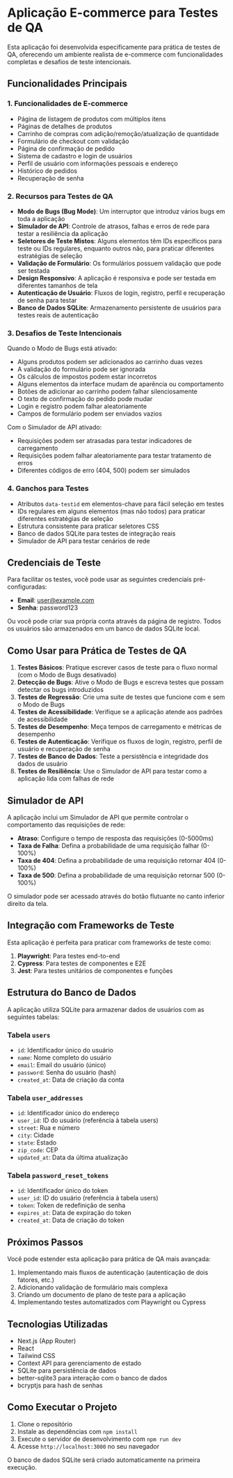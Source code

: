 # Aplicação E-commerce para Testes de QA

Esta aplicação foi desenvolvida especificamente para prática de testes de QA, oferecendo um ambiente realista de e-commerce com funcionalidades completas e desafios de teste intencionais.

## Funcionalidades Principais

### 1. Funcionalidades de E-commerce
- Página de listagem de produtos com múltiplos itens
- Páginas de detalhes de produtos
- Carrinho de compras com adição/remoção/atualização de quantidade
- Formulário de checkout com validação
- Página de confirmação de pedido
- Sistema de cadastro e login de usuários
- Perfil de usuário com informações pessoais e endereço
- Histórico de pedidos
- Recuperação de senha

### 2. Recursos para Testes de QA
- **Modo de Bugs (Bug Mode)**: Um interruptor que introduz vários bugs em toda a aplicação
- **Simulador de API**: Controle de atrasos, falhas e erros de rede para testar a resiliência da aplicação
- **Seletores de Teste Mistos**: Alguns elementos têm IDs específicos para teste ou IDs regulares, enquanto outros não, para praticar diferentes estratégias de seleção
- **Validação de Formulário**: Os formulários possuem validação que pode ser testada
- **Design Responsivo**: A aplicação é responsiva e pode ser testada em diferentes tamanhos de tela
- **Autenticação de Usuário**: Fluxos de login, registro, perfil e recuperação de senha para testar
- **Banco de Dados SQLite**: Armazenamento persistente de usuários para testes reais de autenticação

### 3. Desafios de Teste Intencionais
Quando o Modo de Bugs está ativado:
- Alguns produtos podem ser adicionados ao carrinho duas vezes
- A validação do formulário pode ser ignorada
- Os cálculos de impostos podem estar incorretos
- Alguns elementos da interface mudam de aparência ou comportamento
- Botões de adicionar ao carrinho podem falhar silenciosamente
- O texto de confirmação do pedido pode mudar
- Login e registro podem falhar aleatoriamente
- Campos de formulário podem ser enviados vazios

Com o Simulador de API ativado:
- Requisições podem ser atrasadas para testar indicadores de carregamento
- Requisições podem falhar aleatoriamente para testar tratamento de erros
- Diferentes códigos de erro (404, 500) podem ser simulados

### 4. Ganchos para Testes
- Atributos `data-testid` em elementos-chave para fácil seleção em testes
- IDs regulares em alguns elementos (mas não todos) para praticar diferentes estratégias de seleção
- Estrutura consistente para praticar seletores CSS
- Banco de dados SQLite para testes de integração reais
- Simulador de API para testar cenários de rede

## Credenciais de Teste

Para facilitar os testes, você pode usar as seguintes credenciais pré-configuradas:

- **Email**: user@example.com
- **Senha**: password123

Ou você pode criar sua própria conta através da página de registro. Todos os usuários são armazenados em um banco de dados SQLite local.

## Como Usar para Prática de Testes de QA

1. **Testes Básicos**: Pratique escrever casos de teste para o fluxo normal (com o Modo de Bugs desativado)
2. **Detecção de Bugs**: Ative o Modo de Bugs e escreva testes que possam detectar os bugs introduzidos
3. **Testes de Regressão**: Crie uma suíte de testes que funcione com e sem o Modo de Bugs
4. **Testes de Acessibilidade**: Verifique se a aplicação atende aos padrões de acessibilidade
5. **Testes de Desempenho**: Meça tempos de carregamento e métricas de desempenho
6. **Testes de Autenticação**: Verifique os fluxos de login, registro, perfil de usuário e recuperação de senha
7. **Testes de Banco de Dados**: Teste a persistência e integridade dos dados de usuário
8. **Testes de Resiliência**: Use o Simulador de API para testar como a aplicação lida com falhas de rede

## Simulador de API

A aplicação inclui um Simulador de API que permite controlar o comportamento das requisições de rede:

- **Atraso**: Configure o tempo de resposta das requisições (0-5000ms)
- **Taxa de Falha**: Defina a probabilidade de uma requisição falhar (0-100%)
- **Taxa de 404**: Defina a probabilidade de uma requisição retornar 404 (0-100%)
- **Taxa de 500**: Defina a probabilidade de uma requisição retornar 500 (0-100%)

O simulador pode ser acessado através do botão flutuante no canto inferior direito da tela.

## Integração com Frameworks de Teste

Esta aplicação é perfeita para praticar com frameworks de teste como:

1. **Playwright**: Para testes end-to-end
2. **Cypress**: Para testes de componentes e E2E
3. **Jest**: Para testes unitários de componentes e funções

## Estrutura do Banco de Dados

A aplicação utiliza SQLite para armazenar dados de usuários com as seguintes tabelas:

### Tabela `users`
- `id`: Identificador único do usuário
- `name`: Nome completo do usuário
- `email`: Email do usuário (único)
- `password`: Senha do usuário (hash)
- `created_at`: Data de criação da conta

### Tabela `user_addresses`
- `id`: Identificador único do endereço
- `user_id`: ID do usuário (referência à tabela users)
- `street`: Rua e número
- `city`: Cidade
- `state`: Estado
- `zip_code`: CEP
- `updated_at`: Data da última atualização

### Tabela `password_reset_tokens`
- `id`: Identificador único do token
- `user_id`: ID do usuário (referência à tabela users)
- `token`: Token de redefinição de senha
- `expires_at`: Data de expiração do token
- `created_at`: Data de criação do token

## Próximos Passos

Você pode estender esta aplicação para prática de QA mais avançada:

1. Implementando mais fluxos de autenticação (autenticação de dois fatores, etc.)
2. Adicionando validação de formulário mais complexa
3. Criando um documento de plano de teste para a aplicação
4. Implementando testes automatizados com Playwright ou Cypress

## Tecnologias Utilizadas

- Next.js (App Router)
- React
- Tailwind CSS
- Context API para gerenciamento de estado
- SQLite para persistência de dados
- better-sqlite3 para interação com o banco de dados
- bcryptjs para hash de senhas

## Como Executar o Projeto

1. Clone o repositório
2. Instale as dependências com `npm install`
3. Execute o servidor de desenvolvimento com `npm run dev`
4. Acesse `http://localhost:3000` no seu navegador

O banco de dados SQLite será criado automaticamente na primeira execução.
